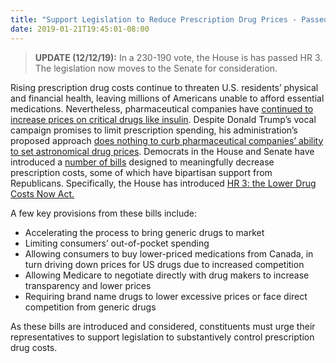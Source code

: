 ```yaml
---
title: "Support Legislation to Reduce Prescription Drug Prices - Passed House"
date: 2019-01-21T19:45:01-08:00
---
```

>**UPDATE (12/12/19):** In a 230-190 vote, the House is has passed HR 3. The legislation now moves to the Senate for consideration.

Rising prescription drug costs continue to threaten U.S. residents’ physical and financial health, leaving millions of Americans unable to afford essential medications. Nevertheless, pharmaceutical companies have [continued to increase prices on critical drugs like insulin](https://www.npr.org/sections/health-shots/2019/01/07/682986630/prescription-drug-costs-driven-by-manufacturer-price-hikes-not-innovation). 
Despite Donald Trump’s vocal campaign promises to limit prescription spending, his administration’s proposed approach [does nothing to curb pharmaceutical companies’ ability to set astronomical drug prices](https://www.pbs.org/newshour/health/democrats-to-unveil-bills-to-reduce-prescription-drug-prices). Democrats in the House and Senate have introduced a [number of bills](https://www.vox.com/policy-and-politics/2019/1/14/18176707/prescription-drug-prices-bills-bernie-sanders-elizabeth-warren) designed to meaningfully decrease prescription costs, some of which have bipartisan support from Republicans. Specifically, the House has introduced [HR 3: the Lower Drug Costs Now Act.](https://www.speaker.gov/LowerDrugCosts)

A few key provisions from these bills include: 

- Accelerating the process to bring generic drugs to market
- Limiting consumers’ out-of-pocket spending
- Allowing consumers to buy lower-priced medications from Canada, in turn driving down prices for US drugs due to increased competition
- Allowing Medicare to negotiate directly with drug makers to increase transparency and lower prices
- Requiring brand name drugs to lower excessive prices or face direct competition from generic drugs

As these bills are introduced and considered, constituents must urge their representatives to support legislation to substantively control prescription drug costs.
